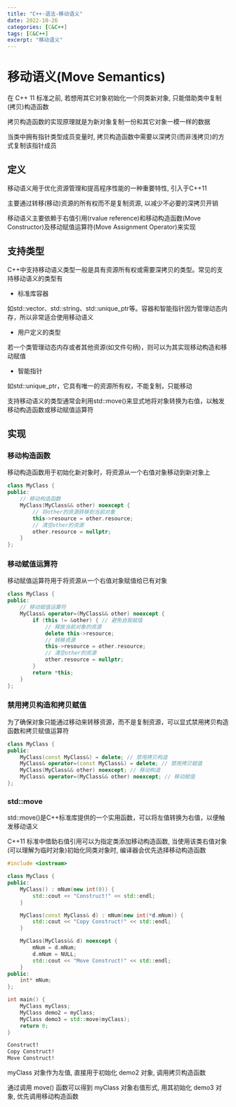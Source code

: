 ```yaml
---
title: "C++-语法-移动语义"
date: 2022-10-26
categories: [C&C++]
tags: [C&C++]
excerpt: "移动语义"
---
```


# 移动语义(Move Semantics)

在 C++ 11 标准之前, 若想用其它对象初始化一个同类新对象, 只能借助类中复制(拷贝)构造函数

拷贝构造函数的实现原理就是为新对象复制一份和其它对象一模一样的数据

当类中拥有指针类型成员变量时, 拷贝构造函数中需要以深拷贝(而非浅拷贝)的方式复制该指针成员

## 定义

移动语义用于优化资源管理和提高程序性能的一种重要特性, 引入于C++11

主要通过转移(移动)资源的所有权而不是复制资源, 以减少不必要的深拷贝开销

移动语义主要依赖于右值引用(rvalue reference)和移动构造函数(Move Constructor)及移动赋值运算符(Move Assignment Operator)来实现

## 支持类型

C++中支持移动语义类型一般是具有资源所有权或需要深拷贝的类型。常见的支持移动语义的类型有

- 标准库容器

如std::vector、std::string、std::unique_ptr等。容器和智能指针因为管理动态内存，所以非常适合使用移动语义

- 用户定义的类型

若一个类管理动态内存或者其他资源(如文件句柄)，则可以为其实现移动构造和移动赋值

- 智能指针

如std::unique_ptr，它具有唯一的资源所有权，不能复制，只能移动

支持移动语义的类型通常会利用std::move()来显式地将对象转换为右值，以触发移动构造函数或移动赋值运算符

## 实现

### 移动构造函数

移动构造函数用于初始化新对象时，将资源从一个右值对象移动到新对象上

```c++
class MyClass {
public:
    // 移动构造函数
    MyClass(MyClass&& other) noexcept {
        // 将other的资源转移到当前对象
        this->resource = other.resource;
        // 清空other的资源
        other.resource = nullptr;
    }
};
```

### 移动赋值运算符

移动赋值运算符用于将资源从一个右值对象赋值给已有对象

```c++
class MyClass {
public:
    // 移动赋值运算符
    MyClass& operator=(MyClass&& other) noexcept {
        if (this != &other) { // 避免自我赋值
            // 释放当前对象的资源
            delete this->resource;
            // 转移资源
            this->resource = other.resource;
            // 清空other的资源
            other.resource = nullptr;
        }
        return *this;
    }
};
```

### 禁用拷贝构造和拷贝赋值

为了确保对象只能通过移动来转移资源，而不是复制资源，可以显式禁用拷贝构造函数和拷贝赋值运算符

```c++
class MyClass {
public:
    MyClass(const MyClass&) = delete; // 禁用拷贝构造
    MyClass& operator=(const MyClass&) = delete; // 禁用拷贝赋值
    MyClass(MyClass&& other) noexcept; // 移动构造
    MyClass& operator=(MyClass&& other) noexcept; // 移动赋值
};
```

### std::move

std::move()是C++标准库提供的一个实用函数，可以将左值转换为右值，以便触发移动语义

C++11 标准中借助右值引用可以为指定类添加移动构造函数, 当使用该类右值对象(可以理解为临时对象)初始化同类对象时, 编译器会优先选择移动构造函数

```c++
#include <iostream>

class MyClass {
public:
    MyClass() : mNum(new int(0)) {
        std::cout << "Construct!" << std::endl;
    }

    MyClass(const MyClass& d) : mNum(new int(*d.mNum)) {
        std::cout << "Copy Construct!" << std::endl;
    }

    MyClass(MyClass&& d) noexcept {
        mNum = d.mNum;
        d.mNum = NULL;
        std::cout << "Move Construct!" << std::endl;
    }
public:
    int* mNum;
};

int main() {
    MyClass myClass;
    MyClass demo2 = myClass;
    MyClass demo3 = std::move(myClass);
    return 0;
}
```

```sh
Construct!
Copy Construct!
Move Construct!
```

myClass 对象作为左值, 直接用于初始化 demo2 对象, 调用拷贝构造函数

通过调用 move() 函数可以得到 myClass 对象右值形式, 用其初始化 demo3 对象, 优先调用移动构造函数 